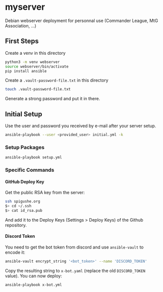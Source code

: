 # myserver
Debian webserver deployment for personnal use (Commander League, MtG Association, ...)

## First Steps
Create a venv in this directory
```bash
python3 -m venv webserver
source webserver/bin/activate
pip install ansible
```
Create a `.vault-password-file.txt` in this directory
```bash
touch .vault-password-file.txt
```
Generate a strong password and put it in there.


## Initial Setup
Use the user and password you received by e-mail after your server setup.
```bash
ansible-playbook --user <provided_user> initial.yml -k
```

### Setup Packages
```bash
ansible-playbook setup.yml
```

### Specific Commands
#### GitHub Deploy Key
Get the public RSA key from the server:
```bash
ssh spigushe.org
$> cd ~/.ssh
$> cat id_rsa.pub
```
And add it to the Deploy Keys (Settings > Deploy Keys) of the Github repository.

#### Discord Token
You need to get the bot token from discord and use `ansible-vault` to encode it:
```bash
ansible-vault encrypt_string '<bot_token>' --name 'DISCORD_TOKEN'
```
Copy the resulting string to `x-bot.yaml` (replace the old `DISCORD_TOKEN` value). You can now deploy:
```bash
ansible-playbook x-bot.yml
```
